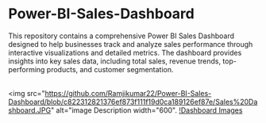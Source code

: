 # Power-BI-Sales-Dashboard
This repository contains a comprehensive Power BI Sales Dashboard designed to help businesses track and analyze sales performance through interactive visualizations and detailed metrics. The dashboard provides insights into key sales data, including total sales, revenue trends, top-performing products, and customer segmentation.
<br><br>

<img src="https://github.com/Ramjikumar22/Power-BI-Sales-Dashboard/blob/c822312821376ef873f111f19d0ca189126ef87e/Sales%20Dashboard.JPG" alt="image Description width="600".
[!Dashboard Images](https://github.com/Ramjikumar22/Power-BI-Sales-Dashboard/blob/c822312821376ef873f111f19d0ca189126ef87e/Sales%20Dashboard.JPG)
